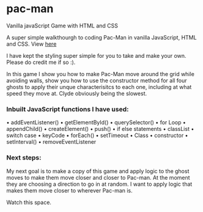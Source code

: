 # pac-man
Vanilla javaScript Game with HTML and CSS

A super simple walkthourgh to coding Pac-Man in vanilla JavaScript, HTML and CSS. View [here](https://www.youtube.com/channel/UC5DNytAJ6_FISueUfzZCVsw) 

I have kept the styling super simple for you to take and make your own. Please do credit me if so :).

In this game I show you how to make Pac-Man move around the grid while avoiding walls, show you how to use the constructor method for all four ghosts to apply their unque characterisitcs to each one, including at what speed they move at. Clyde obviously being the slowest.

### Inbuilt JavaScript functions I have used: 
• addEventListener()
• getElementById()
• querySelector()
• for Loop
• appendChild()
• createElement()
• push()
• if else statements
• classList
• switch case
• keyCode
• forEach()
• setTimeout
• Class
• constructor
• setInterval()
• removeEventListener

### Next steps:
My next goal is to make a copy of this game and apply logic to the ghost moves to make them move closer and closer to Pac-man. At the moment they are choosing a direction to go in at random. I want to apply logic that makes them move closer to wherever Pac-man is.

Watch this space.



